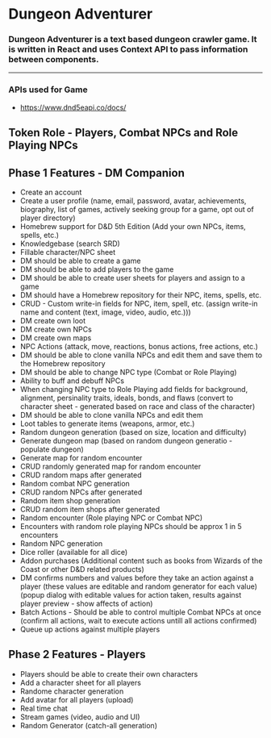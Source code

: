# Dungeon Adventurer

### Dungeon Adventurer is a text based dungeon crawler game. It is written in React and uses Context API to pass information between components.

---

### APIs used for Game

-   https://www.dnd5eapi.co/docs/

## Token Role - Players, Combat NPCs and Role Playing NPCs

## Phase 1 Features - DM Companion

-   Create an account
-   Create a user profile (name, email, password, avatar, achievements, biography, list of games, actively seeking group for a game, opt out of player directory)
-   Homebrew support for D&D 5th Edition (Add your own NPCs, items, spells, etc.)
-   Knowledgebase (search SRD)
-   Fillable character/NPC sheet
-   DM should be able to create a game
-   DM should be able to add players to the game
-   DM should be able to create user sheets for players and assign to a game
-   DM should have a Homebrew repository for their NPC, items, spells, etc.
-   CRUD - Custom write-in fields for NPC, item, spell, etc. (assign write-in name and content (text, image, video, audio, etc.)))
-   DM create own loot
-   DM create own NPCs
-   DM create own maps
-   NPC Actions (attack, move, reactions, bonus actions, free actions, etc.)
-   DM should be able to clone vanilla NPCs and edit them and save them to the Homebrew repository
-   DM should be able to change NPC type (Combat or Role Playing)
-   Ability to buff and debuff NPCs
-   When changing NPC type to Role Playing add fields for background, alignment, persinality traits, ideals, bonds, and flaws (convert to character sheet - generated based on race and class of the character)
-   DM should be able to clone vanilla NPCs and edit them
-   Loot tables to generate items (weapons, armor, etc.)
-   Random dungeon generation (based on size, location and difficulty)
-   Generate dungeon map (based on random dungeon generatio - populate dungeon)
-   Generate map for random encounter
-   CRUD randomly generated map for random encounter
-   CRUD random maps after generated
-   Random combat NPC generation
-   CRUD random NPCs after generated
-   Random item shop generation
-   CRUD random item shops after generated
-   Random encounter (Role playing NPC or Combat NPC)
-   Encounters with random role playing NPCs should be approx 1 in 5 encounters
-   Random NPC generation
-   Dice roller (available for all dice)
-   Addon purchases (Additional content such as books from Wizards of the Coast or other D&D related products)
-   DM confirms numbers and values before they take an action against a player (these values are editable and random generator for each value) (popup dialog with editable values for action taken, results against player preview - show affects of action)
-   Batch Actions - Should be able to control multiple Combat NPCs at once (confirm all actions, wait to execute actions untill all actions confirmed)
-   Queue up actions against multiple players

## Phase 2 Features - Players

-   Players should be able to create their own characters
-   Add a character sheet for all players
-   Randome character generation
-   Add avatar for all players (upload)
-   Real time chat
-   Stream games (video, audio and UI)
-   Random Generator (catch-all generation)
